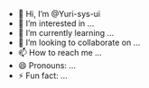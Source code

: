 - 👋 Hi, I’m @Yuri-sys-ui
- 👀 I’m interested in ...
- 🌱 I’m currently learning ...
- 💞️ I’m looking to collaborate on ...
- 📫 How to reach me ...
- 😄 Pronouns: ...
- ⚡ Fun fact: ...

<!---
Yuri-sys-ui/Yuri-sys-ui is a ✨ special ✨ repository because its `README.md` (this file) appears on your GitHub profile.
You can click the Preview link to take a look at your changes.
<!DOCTYPE html>
<html lang="pt-BR">
<head>
    <meta charset="UTF-8">
    <meta name="viewport" content="width=device-width, initial-scale=1.0">
    <title>Cartinha para Nath</title>
    <style>
        body {
            font-family: 'Arial', sans-serif;
            background-color: #f3e5f5;
            color: #4a148c;
            display: flex;
            justify-content: center;
            align-items: center;
            height: 100vh;
            margin: 0;
            flex-direction: column;
        }

        .card {
            background-color: #ffffff;
            border-radius: 10px;
            padding: 20px;
            box-shadow: 0 4px 8px rgba(0, 0, 0, 0.1);
            text-align: center;
            width: 300px;
            position: relative;
            overflow: hidden;
        }

        .card h1 {
            font-size: 24px;
            margin-bottom: 10px;
        }

        .card p {
            font-size: 16px;
            line-height: 1.5;
            color: #4a148c;
        }

        .heart {
            position: absolute;
            width: 100px;
            height: 100px;
            background-color: #e91e63;
            border-radius: 50%;
            top: -50px;
            left: 50%;
            transform: translateX(-50%) scale(0);
            animation: popIn 1s ease forwards;
        }

        .heart:before, .heart:after {
            content: '';
            position: absolute;
            width: 100px;
            height: 100px;
            background-color: #e91e63;
            border-radius: 50%;
        }

        .heart:before {
            top: -50px;
            left: 0;
        }

        .heart:after {
            left: 50px;
            top: 0;
        }

        @keyframes popIn {
            0% {
                transform: translateX(-50%) scale(0);
            }
            50% {
                transform: translateX(-50%) scale(1.2);
            }
            100% {
                transform: translateX(-50%) scale(1);
            }
        }

        .message {
            opacity: 0;
            animation: fadeIn 2s ease forwards 1s;
        }

        @keyframes fadeIn {
            to {
                opacity: 1;
            }
        }
    </style>
</head>
<body>

    <div class="card">
        <div class="heart"></div>
        <h1>Para Nath</h1>
        <p class="message">Aqui você pode escrever sua mensagem de amor. Deixe seu coração falar!</p>
    </div>

</body>
</html>
